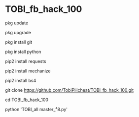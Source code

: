 # TOBI_fb_hack_100



pkg update

pkg upgrade

pkg install git

pkg install python

pip2 install requests

pip2 install mechanize

pip2 install bs4

git clone https://github.com/TobiPHcheat/TOBI_fb_hack_100.git

cd TOBI_fb_hack_100

python 'TOBI_all master_⁴8.py'

